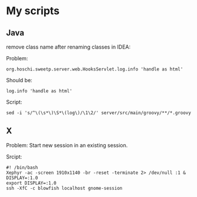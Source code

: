 My scripts
==========

Java
----

remove class name after renaming classes in IDEA:

Problem:

	org.hoschi.sweetp.server.web.HooksServlet.log.info 'handle as html'

Should be:

	log.info 'handle as html'

Script:

	sed -i 's/^\(\s*\)\S*\(log\)/\1\2/' server/src/main/groovy/**/*.groovy


X
-

Problem:
Start new session in an existing session.

Srcipt:

	#! /bin/bash
	Xephyr -ac -screen 1910x1140 -br -reset -terminate 2> /dev/null :1 &
	DISPLAY=:1.0
	export DISPLAY=:1.0
	ssh -XfC -c blowfish localhost gnome-session

